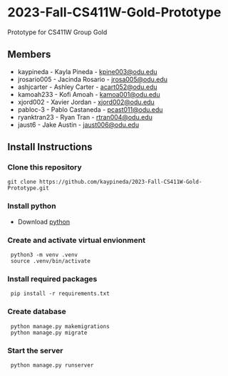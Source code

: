 # 2023-Fall-CS411W-Gold-Prototype
Prototype for CS411W Group Gold

## Members
  - kaypineda - Kayla Pineda - kpine003@odu.edu
  - jrosario005 - Jacinda Rosario - jrosa005@odu.edu
  - ashjcarter - Ashley Carter - acart052@odu.edu
  - kamoah233 - Kofi Amoah - kamoa001@odu.edu
  - xjord002 - Xavier Jordan - xjord002@odu.edu
  - pabloc-3 - Pablo Castaneda - pcast011@odu.edu
  - ryanktran23 - Ryan Tran - rtran004@odu.edu
  - jaust6 - Jake Austin - jaust006@odu.edu

## Install Instructions

### Clone this repository
 ```git clone https://github.com/kaypineda/2023-Fall-CS411W-Gold-Prototype.git ```

### Install python
- Download [python](https://www.python.org/downloads/)

### Create and activate virtual envionment
``` python3 -m venv .venv```<br>
``` source .venv/bin/activate```

### Install required packages
``` pip install -r requirements.txt```

### Create database
``` python manage.py makemigrations```<br>
``` python manage.py migrate```

### Start the server
``` python manage.py runserver```


